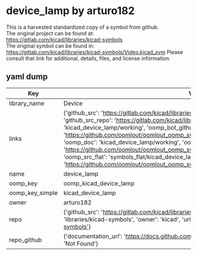 # device_lamp by arturo182  
This is a harvested standardized copy of a symbol from github.  
The original project can be found at:  
https://gitlab.com/kicad/libraries/kicad-symbols  
The original symbol can be found in:
https://gitlab.com/kicad/libraries/kicad-symbols/Video.kicad_sym
Please consult that link for additional, details, files, and license information.  
## yaml dump  
| Key | Value |  
| --- | --- |  
| library_name | Device |  
| links | {'github_src': 'https://gitlab.com/kicad/libraries/kicad-symbols/Video.kicad_sym', 'github_src_repo': 'https://gitlab.com/kicad/libraries/kicad-symbols', 'oomp_bot': 'kicad_device_lamp/working', 'oomp_bot_github': 'https://github.com/oomlout/oomlout_oomp_symbol_bot/tree/main/kicad_device_lamp/working', 'oomp_doc': 'kicad_device_lamp/working', 'oomp_doc_github': 'https://github.com/oomlout/oomlout_oomp_symbol_doc/tree/main/kicad_device_lamp/working', 'oomp_src_flat': 'symbols_flat/kicad_device_lamp/working', 'oomp_src_flat_github': 'https://github.com/oomlout/oomlout_oomp_symbol_src/tree/main/kicad_device_lamp/working'} |  
| name | device_lamp |  
| oomp_key | oomp_kicad_device_lamp |  
| oomp_key_simple | kicad_device_lamp |  
| owner | arturo182 |  
| repo | {'github_src': 'https://gitlab.com/kicad/libraries/kicad-symbols/Video.kicad_sym', 'name': 'libraries/kicad-symbols', 'owner': 'kicad', 'url': 'https://gitlab.com/kicad/libraries/kicad-symbols'} |  
| repo_github | {'documentation_url': 'https://docs.github.com/rest/repos/repos#get-a-repository', 'message': 'Not Found'} |  


